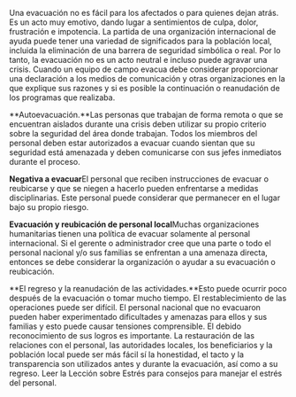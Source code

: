 [Title]: # (Consideraciones)
[Order]: # (5)

Una evacuación no es fácil para los afectados o para quienes dejan atrás. Es un acto muy emotivo, dando lugar a sentimientos de culpa, dolor, frustración e impotencia. La partida de una organización internacional de ayuda puede tener una variedad de significados para la población local, incluida la eliminación de una barrera de seguridad simbólica o real. Por lo tanto, la evacuación no es un acto neutral e incluso puede agravar una crisis. Cuando un equipo de campo evacua debe considerar proporcionar una declaración a los medios de comunicación y otras organizaciones en la que explique sus razones y si es posible la continuación o reanudación de los programas que realizaba.

**Autoevacuación.**Las personas que trabajan de forma remota o que se encuentran aislados durante una crisis deben utilizar su propio criterio sobre la seguridad del área donde trabajan. Todos los miembros del personal deben estar autorizados a evacuar cuando sientan que su seguridad está amenazada y deben comunicarse con sus jefes inmediatos durante el proceso.

**Negativa a evacuar**El personal que reciben instrucciones de evacuar o reubicarse y que se niegen a hacerlo pueden enfrentarse a medidas disciplinarias. Este personal puede considerar que permanecer en el lugar bajo su propio riesgo.

**Evacuación y reubicación de personal local**Muchas organizaciones humanitarias tienen una política de evacuar solamente al personal internacional. Si el gerente o administrador cree que una parte o todo el personal nacional y/o sus familias se enfrentan a una amenaza directa, entonces se debe considerar la organización o ayudar a su evacuación o reubicación.

**El regreso y la reanudación de las actividades.**Esto puede ocurrir poco después de la evacuación o tomar mucho tiempo. El restablecimiento de las operaciones puede ser difícil. El personal nacional que no evacuaron pueden haber experimentado dificultades y amenazas para ellos y sus familias y esto puede causar tensiones comprensible. El debido reconocimiento de sus logros es importante. La restauración de las relaciones con el personal, las autoridades locales, los beneficiarios y la población local puede ser más fácil sí la honestidad, el tacto y la transparencia son utilizados antes y durante la evacuación, así como a su regreso. Leer la Lección sobre Estrés para consejos para manejar el estrés del personal.
